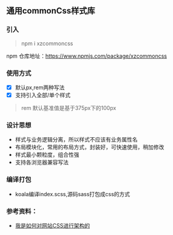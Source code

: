##  通用commonCss样式库


### 引入
> npm i xzcommoncss

npm 仓库地址：https://www.npmjs.com/package/xzcommoncss

### 使用方式
-[x] 默认px,rem两种写法
-[x] 支持引入全部/单个样式

> rem 默认基准值是基于375px下的100px

### 设计思想
- 样式与业务逻辑分离，所以样式不应该有业务属性名
- 布局模块化，常用的布局方式，封装好，可快速使用，稍加修改
- 样式最小颗粒度，组合性强
- 支持各浏览器兼容写法


### 编译打包
- koala编译index.scss,源码sass打包成css的方式


### 参考资料：
- [我是如何对网站CSS进行架构的](http://www.zhangxinxu.com/wordpress/2010/07/%e6%88%91%e6%98%af%e5%a6%82%e4%bd%95%e5%af%b9%e7%bd%91%e7%ab%99css%e8%bf%9b%e8%a1%8c%e6%9e%b6%e6%9e%84%e7%9a%84/)
